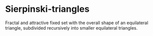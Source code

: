 # Sierpinski-triangles
 Fractal and attractive fixed set with the overall shape of an equilateral triangle, subdivided recursively into smaller equilateral triangles.
